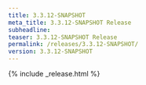 ```yaml
---
title: 3.3.12-SNAPSHOT
meta_title: 3.3.12-SNAPSHOT Release
subheadline: 
teaser: 3.3.12-SNAPSHOT Release
permalink: /releases/3.3.12-SNAPSHOT/
version: 3.3.12-SNAPSHOT
---
```


{% include _release.html %}

